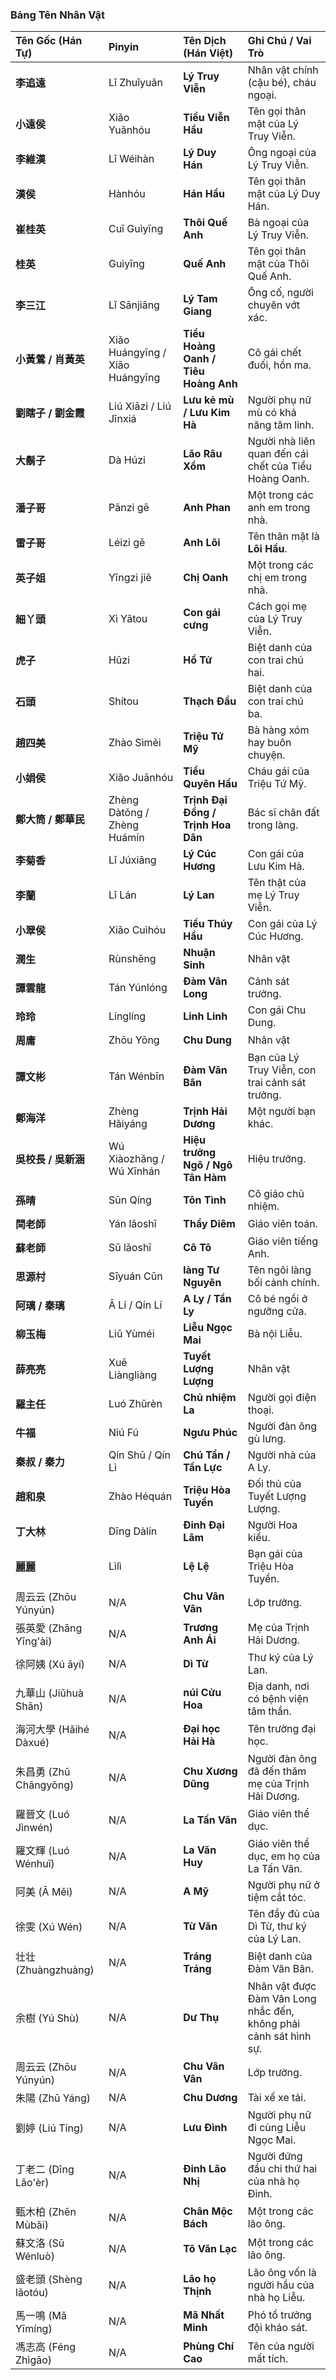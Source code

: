 ### Bảng Tên Nhân Vật

| Tên Gốc (Hán Tự) | Pinyin | Tên Dịch (Hán Việt) | Ghi Chú / Vai Trò |
| :--- | :--- | :--- | :--- |
| **李追遠** | Lǐ Zhuīyuǎn | **Lý Truy Viễn** | Nhân vật chính (cậu bé), cháu ngoại. |
| **小遠侯** | Xiǎo Yuǎnhóu | **Tiểu Viễn Hầu** | Tên gọi thân mật của Lý Truy Viễn. |
| **李維漢** | Lǐ Wéihàn | **Lý Duy Hán** | Ông ngoại của Lý Truy Viễn. |
| **漢侯** | Hànhóu | **Hán Hầu** | Tên gọi thân mật của Lý Duy Hán. |
| **崔桂英** | Cuī Guìyīng | **Thôi Quế Anh** | Bà ngoại của Lý Truy Viễn. |
| **桂英** | Guìyīng | **Quế Anh** | Tên gọi thân mật của Thôi Quế Anh. |
| **李三江** | Lǐ Sānjiāng | **Lý Tam Giang** | Ông cố, người chuyên vớt xác. |
| **小黃鶯 / 肖黃英** | Xiǎo Huángyīng / Xiāo Huángyīng | **Tiểu Hoàng Oanh / Tiêu Hoàng Anh** | Cô gái chết đuối, hồn ma. |
| **劉瞎子 / 劉金霞** | Liú Xiāzi / Liú Jīnxiá | **Lưu kẻ mù / Lưu Kim Hà** | Người phụ nữ mù có khả năng tâm linh. |
| **大鬍子** | Dà Húzi | **Lão Râu Xồm** | Người nhà liên quan đến cái chết của Tiểu Hoàng Oanh. |
| **潘子哥** | Pānzi gē | **Anh Phan** | Một trong các anh em trong nhà. |
| **雷子哥** | Léizi gē | **Anh Lôi** | Tên thân mật là **Lôi Hầu**. |
| **英子姐** | Yīngzi jiě | **Chị Oanh** | Một trong các chị em trong nhà. |
| **細丫頭** | Xì Yātou | **Con gái cưng** | Cách gọi mẹ của Lý Truy Viễn. |
| **虎子** | Hǔzi | **Hổ Tử** | Biệt danh của con trai chú hai. |
| **石頭** | Shítou | **Thạch Đầu** | Biệt danh của con trai chú ba. |
| **趙四美** | Zhào Sìměi | **Triệu Tứ Mỹ** | Bà hàng xóm hay buôn chuyện. |
| **小娟侯** | Xiǎo Juānhóu | **Tiểu Quyên Hầu** | Cháu gái của Triệu Tứ Mỹ. |
| **鄭大筒 / 鄭華民** | Zhèng Dàtǒng / Zhèng Huámín | **Trịnh Đại Đồng / Trịnh Hoa Dân** | Bác sĩ chân đất trong làng. |
| **李菊香** | Lǐ Júxiāng | **Lý Cúc Hương** | Con gái của Lưu Kim Hà. |
| **李蘭** | Lǐ Lán | **Lý Lan** | Tên thật của mẹ Lý Truy Viễn. |
| **小翠侯** | Xiǎo Cuìhóu | **Tiểu Thúy Hầu** | Con gái của Lý Cúc Hương. |
| **潤生** | Rùnshēng | **Nhuận Sinh** | Nhân vật |
| **譚雲龍** | Tán Yúnlóng | **Đàm Vân Long** | Cảnh sát trưởng. |
| **玲玲** | Línglíng | **Linh Linh** | Con gái Chu Dung. |
| **周庸** | Zhōu Yōng | **Chu Dung** | Nhân vật |
| **譚文彬** | Tán Wénbīn | **Đàm Văn Bân** | Bạn của Lý Truy Viễn, con trai cảnh sát trưởng. |
| **鄭海洋** | Zhèng Hǎiyáng | **Trịnh Hải Dương** | Một người bạn khác. |
| **吳校長 / 吳新涵** | Wú Xiàozhǎng / Wú Xīnhán | **Hiệu trưởng Ngô / Ngô Tân Hàm** | Hiệu trưởng. |
| **孫晴** | Sūn Qíng | **Tôn Tình** | Cô giáo chủ nhiệm. |
| **閆老師** | Yán lǎoshī | **Thầy Diêm** | Giáo viên toán. |
| **蘇老師** | Sū lǎoshī | **Cô Tô** | Giáo viên tiếng Anh. |
| **思源村** | Sīyuán Cūn | **làng Tư Nguyên** | Tên ngôi làng bối cảnh chính. |
| **阿璃 / 秦璃** | Ā Lí / Qín Lí | **A Ly / Tần Ly** | Cô bé ngồi ở ngưỡng cửa. |
| **柳玉梅** | Liǔ Yùméi | **Liễu Ngọc Mai** | Bà nội Liễu. |
| **薛亮亮** | Xuē Liàngliàng | **Tuyết Lượng Lượng** | Nhân vật |
| **羅主任** | Luó Zhǔrèn | **Chủ nhiệm La** | Người gọi điện thoại. |
| **牛福** | Niú Fú | **Ngưu Phúc** | Người đàn ông gù lưng. |
| **秦叔 / 秦力** | Qín Shū / Qín Lì | **Chú Tần / Tần Lực** | Người nhà của A Ly. |
| **趙和泉** | Zhào Héquán | **Triệu Hòa Tuyền** | Đối thủ của Tuyết Lượng Lượng. |
| **丁大林** | Dīng Dàlín | **Đinh Đại Lâm** | Người Hoa kiều. |
| **麗麗** | Lìlì | **Lệ Lệ** | Bạn gái của Triệu Hòa Tuyền. |
| 周云云 (Zhōu Yúnyún) | N/A | **Chu Vân Vân** | Lớp trưởng. |
| 張英愛 (Zhāng Yīng'ài) | N/A | **Trương Anh Ái** | Mẹ của Trịnh Hải Dương. |
| 徐阿姨 (Xú āyí) | N/A | **Dì Từ** | Thư ký của Lý Lan. |
| 九華山 (Jiǔhuà Shān) | N/A | **núi Cửu Hoa** | Địa danh, nơi có bệnh viện tâm thần. |
| 海河大學 (Hǎihé Dàxué) | N/A | **Đại học Hải Hà** | Tên trường đại học. |
| 朱昌勇 (Zhū Chāngyǒng) | N/A | **Chu Xương Dũng** | Người đàn ông đã đến thăm mẹ của Trịnh Hải Dương. |
| 羅晉文 (Luó Jìnwén) | N/A | **La Tấn Văn** | Giáo viên thể dục. |
| 羅文輝 (Luó Wénhuī) | N/A | **La Văn Huy** | Giáo viên thể dục, em họ của La Tấn Văn. |
| 阿美 (Ā Měi) | N/A | **A Mỹ** | Người phụ nữ ở tiệm cắt tóc. |
| 徐雯 (Xú Wén) | N/A | **Từ Văn** | Tên đầy đủ của Dì Từ, thư ký của Lý Lan. |
| 壮壮 (Zhuàngzhuàng) | N/A | **Tráng Tráng** | Biệt danh của Đàm Văn Bân. |
| 余樹 (Yú Shù) | N/A | **Dư Thụ** | Nhân vật được Đàm Vân Long nhắc đến, không phải cảnh sát hình sự. |
| 周云云 (Zhōu Yúnyún) | N/A | **Chu Vân Vân** | Lớp trưởng. |
| 朱陽 (Zhū Yáng) | N/A | **Chu Dương** | Tài xế xe tải. |
| 劉婷 (Liú Tíng) | N/A | **Lưu Đình** | Người phụ nữ đi cùng Liễu Ngọc Mai. |
| 丁老二 (Dīng Lǎo'èr) | N/A | **Đinh Lão Nhị** | Người đứng đầu chi thứ hai của nhà họ Đinh. |
| 甄木柏 (Zhēn Mùbǎi) | N/A | **Chân Mộc Bách** | Một trong các lão ông. |
| 蘇文洛 (Sū Wénluò) | N/A | **Tô Văn Lạc** | Một trong các lão ông. |
| 盛老頭 (Shèng lǎotóu) | N/A | **Lão họ Thịnh** | Lão ông vốn là người hầu của nhà họ Liễu. |
| 馬一鳴 (Mǎ Yīmíng) | N/A | **Mã Nhất Minh** | Phó tổ trưởng đội khảo sát. |
| 馮志高 (Féng Zhìgāo) | N/A | **Phùng Chí Cao** | Tên của người mất tích. |